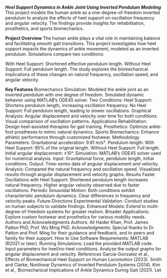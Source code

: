 ***Heel Support Dynamics in Ankle Joint Using Inverted Pendulum Modeling***
This project models the human ankle as a one-degree-of-freedom inverted pendulum to analyze the effects of heel support on oscillation frequency and angular velocity. The findings provide insights for rehabilitation, prosthetics, and sports biomechanics.

**Project Overview**
The human ankle plays a vital role in maintaining balance and facilitating smooth gait transitions. This project investigates how heel support impacts the dynamics of ankle movement, modeled as an inverted pendulum. Simulations compare two conditions:

With Heel Support: Shortened effective pendulum length.
Without Heel Support: Full pendulum length.
The study explores the biomechanical implications of these changes on natural frequency, oscillation speed, and angular velocity.

**Key Features**
Biomechanics Simulation:
Modeled the ankle joint as an inverted pendulum with one degree of freedom.
Simulated dynamic behavior using MATLAB’s ODE45 solver.
Two Conditions:
Heel Support: Shortens pendulum length, increasing oscillation frequency.
No Heel Support: Full pendulum length, leading to slower oscillations.
Graphical Analysis:
Angular displacement and velocity over time for both conditions.
Visual comparison of oscillation patterns.
Applications
Rehabilitation: Design heel-assisted therapies for gait training.
Prosthetics: Optimize ankle-foot prostheses to mimic natural dynamics.
Sports Biomechanics: Enhance athletic performance through customized footwear.
Methodology
Parameters:
Gravitational acceleration: 9.81 m/s².
Pendulum length:
With Heel Support: 95% of the original length.
Without Heel Support: Full length.
Initial angular displacement: ±10°.
Simulation:
MATLAB’s ODE45 solver used for numerical analysis.
Input: Gravitational force, pendulum length, initial conditions.
Output: Time-series data of angular displacement and velocity.
Analysis:
Compared the natural frequency and oscillation speed.
Visualized results through angular displacement and velocity graphs.
Results
Faster Oscillations with Heel Support:
Shortened pendulum length increases natural frequency.
Higher angular velocity observed due to faster oscillations.
Periodic Sinusoidal Motion:
Both conditions exhibit characteristic pendulum dynamics.
Clear differences in frequency and velocity peaks.
Future Directions
Experimental Validation:
Conduct studies on human subjects to validate findings.
Enhanced Models:
Extend to multi-degree-of-freedom systems for greater realism.
Broader Applications:
Explore custom footwear and prosthetics for various mobility needs.
Authors and Acknowledgments
Authors: Ali Haider Khan, Prof. James Patton PhD, Prof. Wu Ming PhD.
Acknowledgments: Special thanks to Dr. Patton and Prof. Ming for their guidance and feedback, and to peers and family for their support.
How to Use
Software Requirements:
MATLAB (R2021 or later).
Running Simulations:
Load the provided MATLAB code.
Input parameters for heel/no-heel conditions.
Analyze the output graphs for angular displacement and velocity.
References
Garcia-Gonzalez et al., Effects of Biomechanical Heel Support on Human Locomotion (2023).
Smith and Clarke, Nonlinear Dynamics of Inverted Pendulum Systems (2014).
Kim et al., Biomechanical Implications of Ankle Dynamics During Gait (2021).
Let 
